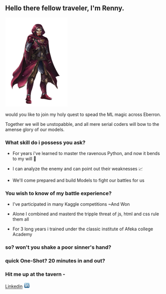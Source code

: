 ## Hello there fellow traveler, I'm Renny.

<img src="https://github.com/RennyCode/Rennycode/blob/main/summoner.png" width="200px">  </img>

would you like to join my holy quest to spead the ML magic across Eberron.

Together we will be unstopabble, and all mere serial coders will bow to the amense glory of our models.

### What skill do i possess you ask?

* For years i've learned to master the ravenous Python, and now it bends to my will 🐍

* I can analyze the enemy and can point out their weaknesses 📈

* We'll come prepared and build Models to fight our battles for us

### You wish to know of my battle experience?

* I've participated in many Kaggle competitions ~And Won

* Alone I combined and masterd the tripple threat of js, html and css rule them all

* For 3 long years i trained under the classic institute of Afeka college Academy 

### so? won't you shake a poor sinner's hand?
### quick One-Shot? 20 minutes in and out?

### Hit me up at the tavern - 

<a href="https://www.linkedin.com/in/renny-wang-8a2934223/">Linkedin</a>
<img src="https://github.com/RennyCode/Rennycode/blob/main/linkedInIcon.png" width="20px"  href="https://www.linkedin.com/in/renny-wang-8a2934223/">  </img>
